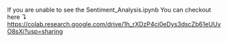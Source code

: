 If you are unable to see the Sentiment_Analysis.ipynb
You can checkout here ↴
https://colab.research.google.com/drive/1h_rXDzP4ci0eDys3dscZb61eUUvO8sXi?usp=sharing
